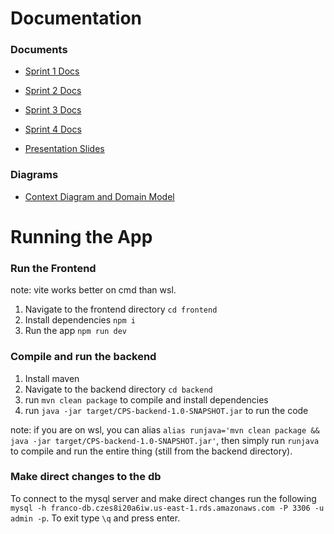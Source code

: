 # Documentation

### Documents

- [Sprint 1 Docs](https://docs.google.com/document/d/1E1hDRnq1JdwVTNN4_kbrR4meCf0MkF0RAz2bThp6g8s/edit?usp=sharing)

- [Sprint 2 Docs](https://docs.google.com/document/d/1kGCXuvp9XKdKInSqQUDWFgDJl1enweDrMSPCZ8ve_ic/edit?tab=t.0)

- [Sprint 3 Docs](https://docs.google.com/document/d/19A_7qKFYMrg6esX5F3NyFJg9eGfYO34FmZy8TgPjLWU/edit?tab=t.0)

- [Sprint 4 Docs](https://docs.google.com/document/d/1RoCCGSqYTVoNRvgNDRftAo6vvPY6rdROKlTo5lG-PD4/edit?usp=sharing)

- [Presentation Slides](https://docs.google.com/presentation/d/1b4Lhw6yehudaWA30O0aX0U9uFg-J7bRJamZubxW7Jk8/edit#slide=id.p)
### Diagrams

- [Context Diagram and Domain Model](https://app.diagrams.net/#G1Jo-fCdNV0BeeOHu39IpNm5gcvtYM7EvU#%7B%22pageId%22%3A%22FhaqLYx5OxTo6mxjSn0A%22%7D)

# Running the App

### Run the Frontend

note: vite works better on cmd than wsl.

1. Navigate to the frontend directory `cd frontend`
2. Install dependencies `npm i`
3. Run the app `npm run dev`

### Compile and run the backend

1. Install maven
2. Navigate to the backend directory `cd backend`
3. run `mvn clean package` to compile and install dependencies
4. run `java -jar target/CPS-backend-1.0-SNAPSHOT.jar` to run the code

note: if you are on wsl, you can alias `alias runjava='mvn clean package && java -jar target/CPS-backend-1.0-SNAPSHOT.jar'`, then simply run `runjava` to compile and run the entire thing (still from the backend directory).

### Make direct changes to the db

To connect to the mysql server and make direct changes run the following `mysql -h franco-db.czes8i20a6iw.us-east-1.rds.amazonaws.com -P 3306 -u admin -p`. To exit type `\q` and press enter.
